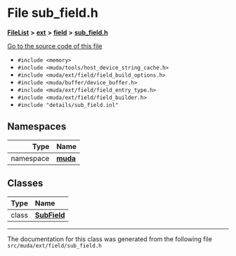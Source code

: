 

# File sub\_field.h



[**FileList**](files.md) **>** [**ext**](dir_dee31a662aa40cb7fc08cb07824f4a9a.md) **>** [**field**](dir_67616bafb1e973d10aec465c6be4ad46.md) **>** [**sub\_field.h**](sub__field_8h.md)

[Go to the source code of this file](sub__field_8h_source.md)



* `#include <memory>`
* `#include <muda/tools/host_device_string_cache.h>`
* `#include <muda/ext/field/field_build_options.h>`
* `#include <muda/buffer/device_buffer.h>`
* `#include <muda/ext/field/field_entry_type.h>`
* `#include <muda/ext/field/field_builder.h>`
* `#include "details/sub_field.inl"`













## Namespaces

| Type | Name |
| ---: | :--- |
| namespace | [**muda**](namespacemuda.md) <br> |


## Classes

| Type | Name |
| ---: | :--- |
| class | [**SubField**](classmuda_1_1_sub_field.md) <br> |



















































------------------------------
The documentation for this class was generated from the following file `src/muda/ext/field/sub_field.h`

